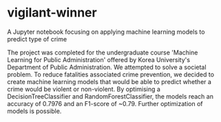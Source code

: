 # vigilant-winner
A Jupyter notebook focusing on applying machine learning models to predict type of crime 

The project was completed for the undergraduate course 'Machine Learning for Public Administration' offered by Korea University's Department of Public Administration.
We attempted to solve a societal problem. To reduce fatalities associated crime prevention, we decided to create machine learning models that would be able to predict whether a crime would be violent or non-violent. 
By optimising a DecisionTreeClassifier and RandomForestClassifier, the models reach an accuracy of 0.7976 and an F1-score of ~0.79. Further optimization of models is possible. 
